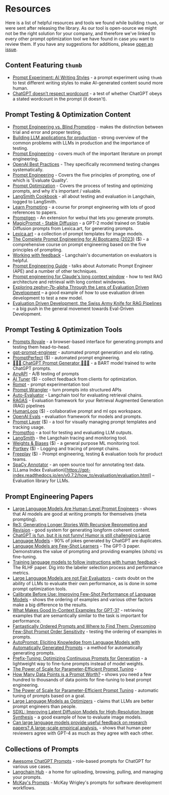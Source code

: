 # Resources
Here is a list of helpful resources and tools we found while building `thumb`, or were sent after releasing the library. As our tool is open-source we might not be the right solution for your company, and therefore we've linked to every other prompt optimization tool we have found in case you want to review them. If you have any suggestions for additions, please [open an issue](/CONTRIBUTING.md). 


## Content Featuring `thumb`
- [Prompt Experiment: AI Writing Styles](https://www.saxifrage.xyz/post/ai-writing-style-prompt-experiment) - a prompt experiment using `thumb` to test different writing styles to make AI-generated content sound more human.
- [ChatGPT doesn’t respect wordcount](https://www.saxifrage.xyz/post/chatgpt-wordcount) - a test of whether ChatGPT obeys a stated wordcount in the prompt (it doesn't).

## Prompt Testing & Optimization Content
- [Prompt Engineering vs. Blind Prompting](https://mitchellh.com/writing/prompt-engineering-vs-blind-prompting) - makes the distinction between trial and error and proper testing.
- [Building LLM applications for production](https://huyenchip.com/2023/04/11/llm-engineering.html) - strong overview of the common problems with LLMs in production and the importance of testing.
- [Prompt Engineering](https://lilianweng.github.io/posts/2023-03-15-prompt-engineering/) - covers much of the important literature on prompt engineering.
- [OpenAI Best Practices](https://platform.openai.com/docs/guides/gpt-best-practices/strategy-test-changes-systematically) - They specifically recommend testing changes systematically.
- [Prompt Engineering](https://www.saxifrage.xyz/post/prompt-engineering) - Covers the five principles of prompting, one of which is 'Evaluate Quality'.
- [Prompt Optimization](https://www.saxifrage.xyz/post/prompt-optimization) - Covers the process of testing and optimizing prompts, and why it's important / valuable.
- [LangSmith Cookbook](https://github.com/langchain-ai/langsmith-cookbook/tree/main) - all about testing and evaluation in Langchain, logged to LangSmith.
- [Learn Prompting](https://learnprompting.org/) - a course for prompt engineering with lots of good references to papers.
- [Promptgen](https://github.com/AUTOMATIC1111/stable-diffusion-webui-promptgen) - An extension for webui that lets you generate prompts.
- [MagicPrompt - Stable Diffusion](https://huggingface.co/Gustavosta/MagicPrompt-Stable-Diffusion) - a GPT-2 model trained on Stable Diffusion prompts from Lexica.art, for generating prompts.
- [Lexica.art](https://lexica.art/) - a collection of prompt templates for image models.
- [The Complete Prompt Engineering for AI Bootcamp (2023)](https://www.udemy.com/course/prompt-engineering-for-ai/) ($) - a comprehensive course on prompt engineering based on the five principles of prompting.
- [Working with feedback](https://docs.smith.langchain.com/evaluation/capturing-feedback) - Langchain's documentation on evaluators is helpful.
- [Prompt Engineering Guide](https://www.promptingguide.ai/techniques/ape) - talks about Automatic Prompt Engineer (APE) and a number of other techniques.
- [Prompt engineering for Claude's long context window](https://www.anthropic.com/index/prompting-long-context) - how to test RAG architecture and retrieval with long context windwows.
- [Exploring zephyr-7b-alpha Through the Lens of Evaluation Driven Development](https://levelup.gitconnected.com/exploring-zephyr-7b-alpha-through-the-lens-of-evaluation-driven-development-faf69e9d9ec7) – a good example of how to use evaluation driven development to test a new model.
- [Evaluation Driven Development, the Swiss Army Knife for RAG Pipelines](https://levelup.gitconnected.com/evaluation-driven-development-the-swiss-army-knife-for-rag-pipelines-dba24218d47e) – a big push in the general movement towards Eval-Driven Development.

## Prompt Testing & Optimization Tools
- [Prompts Royale](https://promptsroyale.com/) - a browser-based interface for generating prompts and testing them head-to-head.
- [gpt-prompt-engineer](https://github.com/mshumer/gpt-prompt-engineer) - automated prompt generation and elo rating.
- [PromptPerfect](https://promptperfect.jina.ai/) ($) - automated prompt engineering.
- [👨🏻‍🎤 ChatGPT Prompt Generator 👨🏻‍🎤](https://huggingface.co/spaces/merve/ChatGPT-prompt-generator) - a BART model trained to write ChatGPT prompts.
- [AnyAPI](https://anyapi.netlify.app/) - A/B testing of prompts
- [AI Tuner](https://www.pulseinsights.com/ai-tuner) ($) - collect feedback from clients for optimization.
- [Rompt](https://rompt.ai/) - prompt experimentation tool
- [Prompt Wrangler](https://prompt-wrangler.com/) - turn prompts into structured APIs
- [Auto-Evaluator](https://autoevaluator.langchain.com/) - Langchain tool for evaluating retrieval chains.
- [RAGAS](https://github.com/explodinggradients/ragas) - Evaluation framework for your Retrieval Augmented Generation (RAG) pipelines
- [HumanLoop](https://humanloop.com/) ($) - collaborative prompt and ml ops workspace.
- [OpenAI Evals](https://github.com/openai/evals) - evaluation framework for models and prompts.
- [Prompt Layer](https://promptlayer.com/) ($) - a tool for visually managing prompt templates and tracking usage.
- [Promptfoo](https://github.com/promptfoo/promptfoo) - a tool for testing and evaluating LLM outputs.
- [LangSmith](https://smith.langchain.com/) - the Langchain tracing and monitoring tool.
- [Weights & Biases](https://wandb.ai/site/) ($) - a general purpose ML monitoring tool.
- [Portkey](https://portkey.ai/) ($) - Logging and tracing of prompt chains.
- [Freeplay](https://freeplay.ai/blog/introducing-freeplay-prompt-engineering-tools-for-product-teams) ($) - Prompt engineering, testing & evaluation tools for product teams.
- [SpaCy Annotator](https://github.com/ieriii/spacy-annotator) - an open source tool for annotating text data.
- [LLama Index Evaluation)[https://gpt-index.readthedocs.io/en/v0.7.2/how_to/evaluation/evaluation.html] – Evaluation library for LLMs.

## Prompt Engineering Papers
- [Large Language Models Are Human-Level Prompt Engineers](https://arxiv.org/abs/2211.01910) - shows that AI models are good at writing prompts for themselves (meta prompting).
- [Re3: Generating Longer Stories With Recursive Reprompting and Revision](https://arxiv.org/abs/2210.06774) - good system for generating longform coherent content.
- [ChatGPT is fun, but it is not funny! Humor is still challenging Large Language Models](https://arxiv.org/abs/2306.04563) - 90% of jokes generated by ChatGPT are duplicates.
- [Language Models are Few-Shot Learners](https://arxiv.org/pdf/2005.14165.pdf) - The GPT-3 paper. Demonstrates the value of prompting and providing examples (shots) vs fine-tuning.
- [Training language models to follow instructions with human feedback](https://arxiv.org/pdf/2203.02155.pdf) - The RLHF paper. Dig into the labeler selection process and performance metrics.
- [Large Language Models are not Fair Evaluators](https://arxiv.org/abs/2305.17926) - casts doubt on the ability of LLMs to evaluate their own performance, as is done in some prompt optimization tools.
- [Calibrate Before Use: Improving Few-Shot Performance of Language Models](https://arxiv.org/abs/2102.09690) - shows the ordering of examples and various other factors make a big difference to the results.
- [What Makes Good In-Context Examples for GPT-3?](https://arxiv.org/abs/2101.06804) - retrieving examples that are semantically similar to the task is important for performance.
- [Fantastically Ordered Prompts and Where to Find Them: Overcoming Few-Shot Prompt Order Sensitivity](https://arxiv.org/abs/2104.08786) - testing the ordering of examples in prompts.
- [AutoPrompt: Eliciting Knowledge from Language Models with Automatically Generated Prompts](https://arxiv.org/abs/2010.15980) - a method for automatically generating prompts.
- [Prefix-Tuning: Optimizing Continuous Prompts for Generation](https://arxiv.org/abs/2101.00190) - a lightweight way to fine-tune prompts instead of model weights.
- [The Power of Scale for Parameter-Efficient Prompt Tuning](https://arxiv.org/abs/2104.08691) - 
- [How Many Data Points is a Prompt Worth?](https://arxiv.org/abs/2103.08493) - shows you need a few hundred to thousands of data points for fine-tuning to beat prompt engineering.
- [The Power of Scale for Parameter-Efficient Prompt Tuning](https://arxiv.org/abs/2104.08691) - automatic tuning of prompts based on a goal.
- [Large Language Models as Optimizers](https://arxiv.org/abs/2309.03409) - claims that LLMs are better prompt engineers than people.
- [SDXL: Improving Latent Diffusion Models for High-Resolution Image Synthesis](https://arxiv.org/abs/2307.01952) - a good example of how to evaluate image models.
- [Can large language models provide useful feedback on research papers? A large-scale empirical analysis.](https://arxiv.org/pdf/2310.01783.pdf) - shows that human peer reviewers agree with GPT-4 as much as they agree with each other.


## Collections of Prompts
- [Awesome ChatGPT Prompts](https://github.com/f/awesome-chatgpt-prompts) - role-based prompts for ChatGPT for various use cases.
- [Langchain Hub](https://smith.langchain.com/hub?page=1) - a home for uploading, browsing, pulling, and managing your prompts.
- [McKay's Prompts](https://github.com/mckaywrigley/prompts/tree/main) - McKay Wrigley's prompts for software development workflows.